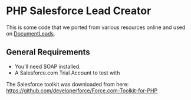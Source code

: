 # PHP Salesforce Lead Creator
This is some code that we ported from various resources online and used on [DocumentLeads](http://documentleads.com).

## General Requirements

* You'll need SOAP installed.
* A Salesforce.com Trial Account to test with

The Salesforce toolkit was downloaded from here: https://github.com/developerforce/Force.com-Toolkit-for-PHP
